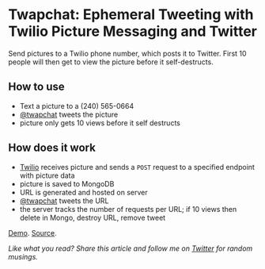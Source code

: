 
# Twapchat: Ephemeral Tweeting with Twilio Picture Messaging and Twitter

Send pictures to a Twilio phone number, which posts it to Twitter. First 10 people will then get to view the picture before it self-destructs.

## How to use

- Text a picture to a (240) 565-0664
- [@twapchat](https://twitter.com/twapchat) tweets the picture
- picture only gets 10 views before it self destructs

## How does it work

- [Twilio](https://www.twilio.com) receives picture and sends a `POST` request to a specified endpoint with picture data
- picture is saved to MongoDB
- URL is generated and hosted on server
- [@twapchat](https://twitter.com/twapchat) tweets the URL
- the server tracks the number of requests per URL; if 10 views then delete in Mongo, destroy URL, remove tweet

[Demo](http://twapchat.herokuapp.com/). [Source](https://github.com/lambtron/twapchat).

*Like what you read? Share this article and follow me on [Twitter](http://www.twitter.com/andyjiang) for random musings.*